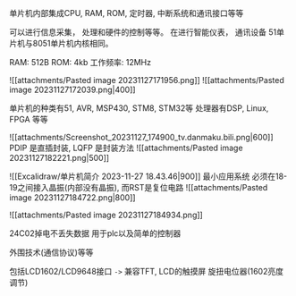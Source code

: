单片机内部集成CPU, RAM, ROM, 定时器, 中断系统和通讯接口等等


可以进行信息采集， 处理和硬件的控制等等。
在进行智能仪表， 通讯设备
51单片机与8051单片机内核相同。

RAM: 512B
ROM: 4kb 
工作频率: 12MHz 

![[attachments/Pasted image 20231127171956.png]]
![[attachments/Pasted image 20231127172039.png|400]]

单片机的种类有51, AVR, MSP430, STM8, STM32等
处理器有DSP, Linux, FPGA 等等 

![[attachments/Screenshot_20231127_174900_tv.danmaku.bili.png|600]]
PDIP 是直插封装, LQFP 是封装方法
![[attachments/Pasted image 20231127182221.png|500]]

![[Excalidraw/单片机简介 2023-11-27 18.43.46|900]]
最小应用系统
必须在18-19之间接入晶振(内部没有晶振), 而RST是复位电路
![[attachments/Pasted image 20231127184722.png|800]]

![[attachments/Pasted image 20231127184934.png]]

24C02掉电不丢失数据 
用于plc以及简单的控制器

外围技术(通信协议)等等  

包括LCD1602/LCD9648接口 `->` 兼容TFT, LCD的触摸屏 
旋扭电位器(1602亮度调节) 

